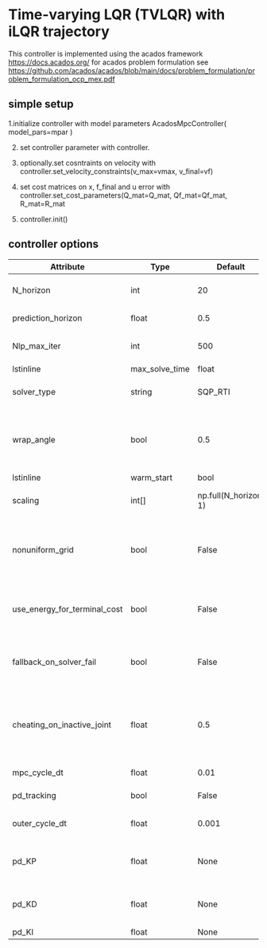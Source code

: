 # Time-varying LQR (TVLQR) with iLQR trajectory

This controller is implemented using the acados framework https://docs.acados.org/
for acados problem formulation see https://github.com/acados/acados/blob/main/docs/problem_formulation/problem_formulation_ocp_mex.pdf

## simple setup
1.initialize controller with model parameters AcadosMpcController(
    model_pars=mpar
)

2. set controller parameter with controller.

3. optionally.set cosntraints on velocity with controller.set_velocity_constraints(v_max=vmax, v_final=vf)

4. set cost matrices on x, f_final and u error with controller.set_cost_parameters(Q_mat=Q_mat, Qf_mat=Qf_mat, R_mat=R_mat

5. controller.init()

## controller options

| Attribute | Type | Default | Description |
| -------- | ------- | -------- | ------- |
| N_horizon | int | 20 | number of shooting nodes |
| prediction_horizon | float | 0.5 | prediction horizon |
| Nlp_max_iter | int | 500 | maximum number of NLP iterations |
| lstinline | max_solve_time | float | 1.0 | Maximum time before solver timeout |
| solver_type | string | SQP_RTI |in ("SQP", "DDP", "SQP-RTI") |
| wrap_angle | bool | 0.5 | wether or not angles bigger than 360 deg are translated to $\theta \mod 360$ | 
| lstinline | warm_start | bool | True | solver does some initial iterations to find a good initial guess |
| scaling | int[] | np.full(N_horizon, 1) | scaling for the cost on nodes 1-N |
| nonuniform_grid | bool | False | Timesteps $t_n$ are growing in size with there distance from $t_0$ |
| use_energy_for_terminal_cost | bool | False | wether in the terminal cost the energy is used instead of the state x |
| fallback_on_solver_fail | bool | False | uses next $x$ of stored old solution if the NLP is not feasible |
| cheating_on_inactive_joint | float | 0.5 | inactive joint is set to be capable to exert a torque of 0.5 Nm as friction compensation |
| mpc_cycle_dt | float | 0.01 | frequency of the mpc |
| pd_tracking | bool | False | use PID Controller |
| outer_cycle_dt | float | 0.001 | timestep of the integrated PID controller |
| pd_KP | float | None | Gain for position error for the PID Controller |
| pd_KD | float | None | Gain for integrated error for the PID Controller |
| pd_KI | float | None | N_horizon |


